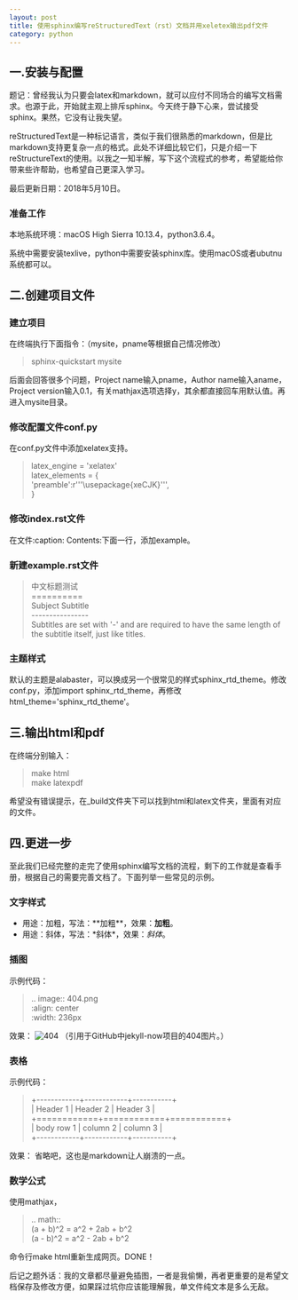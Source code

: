 ```yaml
---
layout: post
title: 使用sphinx编写reStructuredText（rst）文档并用xeletex输出pdf文件
category: python
---
```

## 一.安装与配置
题记：曾经我认为只要会latex和markdown，就可以应付不同场合的编写文档需求。也源于此，开始就主观上排斥sphinx。今天终于静下心来，尝试接受sphinx。果然，它没有让我失望。

reStructuredText是一种标记语言，类似于我们很熟悉的markdown，但是比markdown支持更复杂一点的格式。此处不详细比较它们，只是介绍一下reStructureText的使用。以我之一知半解，写下这个流程式的参考，希望能给你带来些许帮助，也希望自己更深入学习。

最后更新日期：2018年5月10日。

### 准备工作
本地系统环境：macOS High Sierra 10.13.4，python3.6.4。

系统中需要安装texlive，python中需要安装sphinx库。使用macOS或者ubutnu系统都可以。

## 二.创建项目文件
### 建立项目
在终端执行下面指令：（mysite，pname等根据自己情况修改）
> sphinx-quickstart mysite  

后面会回答很多个问题，Project name输入pname，Author name输入aname，Project version输入0.1，有关mathjax选项选择y，其余都直接回车用默认值。再进入mysite目录。
### 修改配置文件conf.py
在conf.py文件中添加xelatex支持。
> latex_engine = 'xelatex'  
> latex_elements = {  
> 'preamble':r'''\usepackage{xeCJK}''',  
> }  

### 修改index.rst文件
在文件:caption: Contents:下面一行，添加example。
### 新建example.rst文件
> 中文标题测试  
> \==========   
> Subject Subtitle  
> \----------------   
> Subtitles are set with '-' and are required to have the same length 
of the subtitle itself, just like titles.  
> 

### 主题样式
默认的主题是alabaster，可以换成另一个很常见的样式sphinx_rtd_theme。修改conf.py，添加import sphinx_rtd_theme，再修改html_theme='sphinx_rtd_theme'。

## 三.输出html和pdf
在终端分别输入：
> make html  
> make latexpdf  
> 

希望没有错误提示，在_build文件夹下可以找到html和latex文件夹，里面有对应的文件。

## 四.更进一步
至此我们已经完整的走完了使用sphinx编写文档的流程，剩下的工作就是查看手册，根据自己的需要完善文档了。下面列举一些常见的示例。
### 文字样式
* 用途：加粗，写法：\*\*加粗\*\*，效果：**加粗**。
* 用途：斜体，写法：\*斜体\*，效果：*斜体*。

### 插图
示例代码：
> .. image:: 404.png  
>    :align: center  
>    :width: 236px  

效果：
![404](../images/404.jpg)
（引用于GitHub中jekyll-now项目的404图片。）
### 表格
示例代码：
> +------------+------------+-----------+  
> | Header 1   | Header 2   | Header 3  |  
> +============+============+===========+  
> | body row 1 | column 2   | column 3  |  
> +------------+------------+-----------+

效果：
省略吧，这也是markdown让人崩溃的一点。
### 数学公式
使用mathjax，
> .. math::  
>    (a + b)^2 = a^2 + 2ab + b^2  
>    (a - b)^2 = a^2 - 2ab + b^2  

命令行make html重新生成网页。DONE！

后记之题外话：我的文章都尽量避免插图，一者是我偷懒，再者更重要的是希望文档保存及修改方便，如果踩过坑你应该能理解我，单文件纯文本是多么无敌。